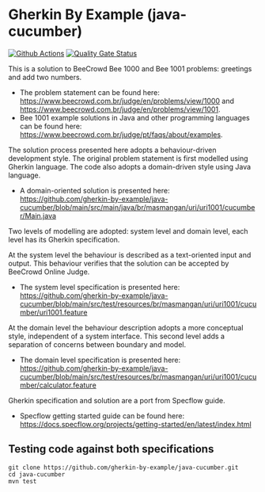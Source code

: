 # Gherkin By Example (java-cucumber)
[![Github Actions](https://github.com/gherkin-by-example/java-jbehave/actions/workflows/maven.yml/badge.svg)](https://github.com/gherkin-by-example/java-cucumber/actions/workflows/maven.yml)
[![Quality Gate Status](https://sonarcloud.io/api/project_badges/measure?project=gherkin-by-example_java-cucumber&metric=alert_status)](https://sonarcloud.io/dashboard?id=gherkin-by-example_java-cucumber)

This is a solution to BeeCrowd Bee 1000 and Bee 1001 problems: greetings and add two numbers. 
* The problem statement can be found here: https://www.beecrowd.com.br/judge/en/problems/view/1000 and https://www.beecrowd.com.br/judge/en/problems/view/1001.
* Bee 1001 example solutions in Java and other programming languages can be found here: https://www.beecrowd.com.br/judge/pt/faqs/about/examples.

The solution process presented here adopts a behaviour-driven development style. The original problem statement is first modelled using Gherkin language. 
The code also adopts a domain-driven style using Java language. 
* A domain-oriented solution is presented here: https://github.com/gherkin-by-example/java-cucumber/blob/main/src/main/java/br/masmangan/uri/uri1001/cucumber/Main.java

Two levels of modelling are adopted: system level and domain level, each level has its Gherkin specification.

At the system level the behaviour is described as a text-oriented input and output. This behaviour verifies that the solution can be accepted by BeeCrowd Online Judge.
* The system level specification is presented here: https://github.com/gherkin-by-example/java-cucumber/blob/main/src/test/resources/br/masmangan/uri/uri1001/cucumber/uri1001.feature

At the domain level the behaviour description adopts a more conceptual style, independent of a system interface. This second level adds a separation of concerns between boundary and model.
* The domain level specification is presented here: https://github.com/gherkin-by-example/java-cucumber/blob/main/src/test/resources/br/masmangan/uri/uri1001/cucumber/calculator.feature

Gherkin specification and solution are a port from Specflow guide.
* Specflow getting started guide can be found here: https://docs.specflow.org/projects/getting-started/en/latest/index.html

## Testing code against both specifications

```
git clone https://github.com/gherkin-by-example/java-cucumber.git
cd java-cucumber
mvn test
```
